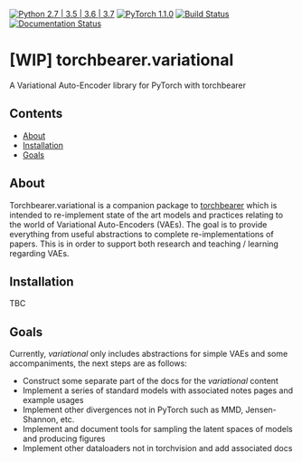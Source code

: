[![Python 2.7 | 3.5 | 3.6 | 3.7](https://img.shields.io/badge/python-2.7%20%7C%203.5%20%7C%203.6%20%7C%203.7-brightgreen.svg)](https://www.python.org/) 
[![PyTorch 1.1.0](https://img.shields.io/badge/pytorch-1.1.0-brightgreen.svg)](https://pytorch.org/) 
[![Build Status](https://travis-ci.com/pytorchbearer/variational.svg?branch=master)](https://travis-ci.com/pytorchbearer/variational)
[![Documentation Status](https://readthedocs.org/projects/variational/badge/?version=latest)](https://variational.readthedocs.io/en/latest/?badge=latest)


# \[WIP\] torchbearer.variational
A Variational Auto-Encoder library for PyTorch with torchbearer

## Contents
- [About](#about)
- [Installation](#installation)
- [Goals](#goals)

<a name="about"/>

## About

Torchbearer.variational is a companion package to [torchbearer](https://github.com/ecs-vlc/torchbearer) which is intended to
re-implement state of the art models and practices relating to the world of Variational Auto-Encoders (VAEs). The goal
is to provide everything from useful abstractions to complete re-implementations of papers. This is in order to support
both research and teaching / learning regarding VAEs.

<a name="installation"/>

## Installation

TBC

<a name="goals"/>

## Goals

Currently, _variational_ only includes abstractions for simple VAEs and some accompaniments, the next steps are as follows:

- Construct some separate part of the docs for the _variational_ content
- Implement a series of standard models with associated notes pages and example usages
- Implement other divergences not in PyTorch such as MMD, Jensen-Shannon, etc.
- Implement and document tools for sampling the latent spaces of models and producing figures
- Implement other dataloaders not in torchvision and add associated docs
